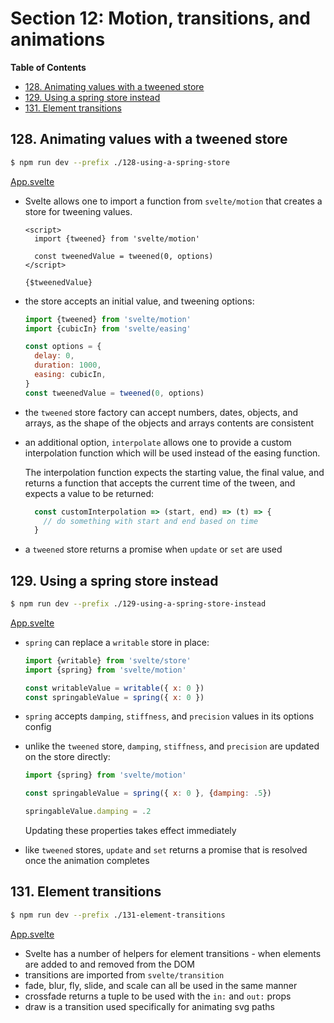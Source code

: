 # Section 12: Motion, transitions, and animations


<!-- START doctoc generated TOC please keep comment here to allow auto update -->
<!-- DON'T EDIT THIS SECTION, INSTEAD RE-RUN doctoc TO UPDATE -->
**Table of Contents**

- [128. Animating values with a tweened store](#128-animating-values-with-a-tweened-store)
- [129. Using a spring store instead](#129-using-a-spring-store-instead)
- [131. Element transitions](#131-element-transitions)

<!-- END doctoc generated TOC please keep comment here to allow auto update -->

## 128. Animating values with a tweened store

```bash
$ npm run dev --prefix ./128-using-a-spring-store
```

[App.svelte](./128-using-a-spring-store/src/App.svelte)

- Svelte allows one to import a function from `svelte/motion` that creates a
    store for tweening values.

    ```svelte
    <script>
      import {tweened} from 'svelte/motion'

      const tweenedValue = tweened(0, options)
    </script>

    {$tweenedValue}
    ```
- the store accepts an initial value, and tweening options:

    ```javascript
    import {tweened} from 'svelte/motion'
    import {cubicIn} from 'svelte/easing'

    const options = {
      delay: 0,
      duration: 1000,
      easing: cubicIn,
    }
    const tweenedValue = tweened(0, options)
    ```
- the `tweened` store factory can accept numbers, dates, objects, and arrays, as
    the shape of the objects and arrays contents are consistent
- an additional option, `interpolate` allows one to provide a custom
    interpolation function which will be used instead of the easing function.

    The interpolation function expects the starting value, the final value, and
    returns a function that accepts the current time of the tween, and expects a
    value to be returned:

    ```javascript
      const customInterpolation => (start, end) => (t) => {
        // do something with start and end based on time
      }
    ```
- a `tweened` store returns a promise when `update` or `set` are used

## 129. Using a spring store instead

```bash
$ npm run dev --prefix ./129-using-a-spring-store-instead
```

[App.svelte](./129-using-a-spring-store-instead/src/App.svelte)

- `spring` can replace a `writable` store in place:

    ```javascript
    import {writable} from 'svelte/store'
    import {spring} from 'svelte/motion'

    const writableValue = writable({ x: 0 })
    const springableValue = spring({ x: 0 })
    ```
- `spring` accepts `damping`, `stiffness`, and `precision` values in its options
    config
- unlike the `tweened` store, `damping`, `stiffness`, and `precision` are
    updated on the store directly:

    ```javascript
    import {spring} from 'svelte/motion'

    const springableValue = spring({ x: 0 }, {damping: .5})

    springableValue.damping = .2
    ```

    Updating these properties takes effect immediately
- like `tweened` stores, `update` and `set` returns a promise that is resolved
    once the animation completes

## 131. Element transitions


```bash
$ npm run dev --prefix ./131-element-transitions
```

[App.svelte](./131-element-transitions/src/App.svelte)

- Svelte has a number of helpers for element transitions - when elements are
    added to and removed from the DOM
- transitions are imported from `svelte/transition`
- fade, blur, fly, slide, and scale can all be used in the same manner
- crossfade returns a tuple to be used with the `in:` and `out:` props
- draw is a transition used specifically for animating svg paths
